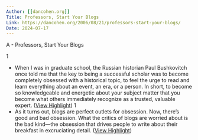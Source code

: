 ```yaml
---
Author: [[dancohen.org]]
Title: Professors, Start Your Blogs
Link: https://dancohen.org/2006/08/21/professors-start-your-blogs/
Date: 2024-07-17
---
```

A - Professors, Start Your Blogs

1
- When I was in graduate school, the Russian historian Paul Bushkovitch once told me that the key to being a successful scholar was to become completely obsessed with a historical topic, to feel the urge to read and learn everything about an event, an era, or a person. In short, to become so knowledgeable and energetic about your subject matter that you become what others immediately recognize as a trusted, valuable expert. ([View Highlight](https://read.readwise.io/read/01j30y3eqpz6waabwjvq0vwpyy))
1
- As it turns out, blogs are perfect outlets for obsession. Now, there’s good and bad obsession. What the critics of blogs are worried about is the bad kind—the obsession that drives people to write about their breakfast in excruciating detail. ([View Highlight](https://read.readwise.io/read/01j30y3jvm3s6bf7a8wmzw22fr))
